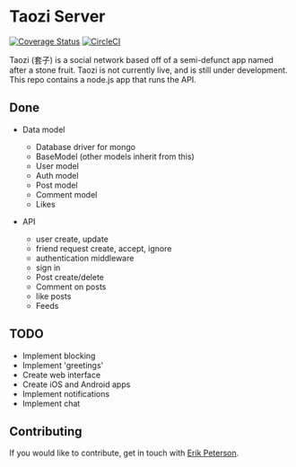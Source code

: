 # Taozi Server

[![Coverage Status](https://coveralls.io/repos/github/ErikPeterson/taozi-server/badge.svg?branch=master)](https://coveralls.io/github/ErikPeterson/taozi-server?branch=master)
[![CircleCI](https://circleci.com/gh/ErikPeterson/taozi-server/tree/master.svg?style=svg)](https://circleci.com/gh/ErikPeterson/taozi-server/tree/master)

Taozi (套子) is a social network based off of a semi-defunct app named after a stone fruit. Taozi is not currently live, and is still under development. This repo contains a node.js app that runs the API.

## Done

- Data model
	- Database driver for mongo
	- BaseModel (other models inherit from this)
	- User model
	- Auth model
	- Post model
	- Comment model
	- Likes

- API
	- user create, update
	- friend request create, accept, ignore
	- authentication middleware
	- sign in
	- Post create/delete
	- Comment on posts
	- like posts
	- Feeds

## TODO

- Implement blocking
- Implement 'greetings'
- Create web interface
- Create iOS and Android apps
- Implement notifications
- Implement chat

## Contributing

If you would like to contribute, get in touch with [Erik Peterson](https://github.com/ErikPeterson).